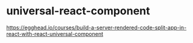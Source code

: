 # universal-react-component
https://egghead.io/courses/build-a-server-rendered-code-split-app-in-react-with-react-universal-component
